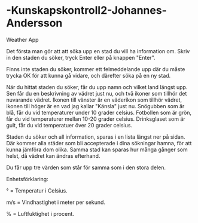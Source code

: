 # -Kunskapskontroll2-Johannes-Andersson
Weather App

Det första man gör att att söka upp en stad du vill ha information om. 
Skriv in den staden du söker, tryck Enter eller på knappen "Enter". 

Finns inte staden du söker, kommer ett felmeddelande upp där du måste trycka OK för att kunna gå vidare, 
och därefter söka på en ny stad. 

När du hittat staden du söker, får du upp namn och vilket land längst upp. 
Sen får du en beskrivning av vädret just nu, och två ikoner som tillhör det nuvarande vädret. 
Ikonen till vänster är en väderikon som tillhör vädret, ikonen till höger är en vad jag kallar "Känsla" just nu. 
Snögubben som är blå, får du vid temperaturer under 10 grader celsius. 
Fotbollen som är grön, får du vid temperaturer mellan 10-20 grader celsius.
Drinksglaset som är gult, får du vid temperatuer över 20 grader celsius. 

Staden du söker och all information, sparas i en lista längst ner på sidan. 
Där kommer alla städer som bli accepterade i dina sökningar hamna, för att kunna jämföra dom olika.
Samma stad kan sparas hur många gånger som helst, då vädret kan ändras efterhand. 



Du får upp tre värden som står för samma som i den stora delen. 

Enhetsförklaring: 

° = Temperatur i Celsius. 

m/s = Vindhastighet i meter per sekund. 

% = Luftfuktighet i procent. 



